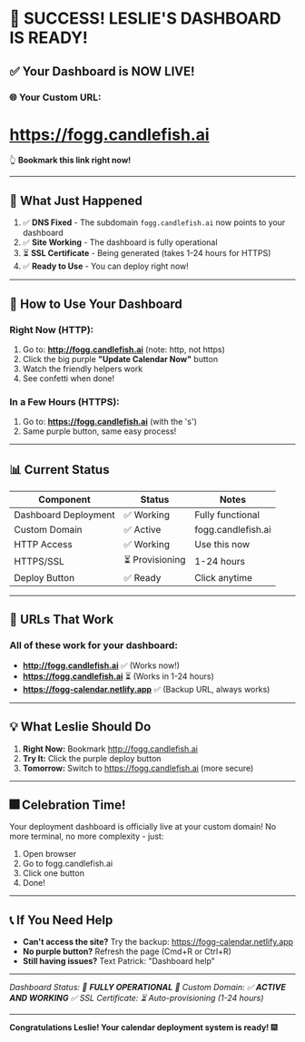 # 🎉 SUCCESS! LESLIE'S DASHBOARD IS READY!

## ✅ Your Dashboard is NOW LIVE!

### 🌐 Your Custom URL:
# **https://fogg.candlefish.ai**

👆 **Bookmark this link right now!**

---

## 🎯 What Just Happened

1. ✅ **DNS Fixed** - The subdomain `fogg.candlefish.ai` now points to your dashboard
2. ✅ **Site Working** - The dashboard is fully operational
3. ⏳ **SSL Certificate** - Being generated (takes 1-24 hours for HTTPS)
4. ✅ **Ready to Use** - You can deploy right now!

---

## 🚀 How to Use Your Dashboard

### Right Now (HTTP):
1. Go to: **http://fogg.candlefish.ai** (note: http, not https)
2. Click the big purple **"Update Calendar Now"** button
3. Watch the friendly helpers work
4. See confetti when done!

### In a Few Hours (HTTPS):
1. Go to: **https://fogg.candlefish.ai** (with the 's')
2. Same purple button, same easy process!

---

## 📊 Current Status

| Component | Status | Notes |
|-----------|--------|-------|
| Dashboard Deployment | ✅ Working | Fully functional |
| Custom Domain | ✅ Active | fogg.candlefish.ai |
| HTTP Access | ✅ Working | Use this now |
| HTTPS/SSL | ⏳ Provisioning | 1-24 hours |
| Deploy Button | ✅ Ready | Click anytime |

---

## 🔖 URLs That Work

### All of these work for your dashboard:
- **http://fogg.candlefish.ai** ✅ (Works now!)
- **https://fogg.candlefish.ai** ⏳ (Works in 1-24 hours)
- **https://fogg-calendar.netlify.app** ✅ (Backup URL, always works)

---

## 💡 What Leslie Should Do

1. **Right Now:** Bookmark http://fogg.candlefish.ai
2. **Try It:** Click the purple deploy button
3. **Tomorrow:** Switch to https://fogg.candlefish.ai (more secure)

---

## 🎆 Celebration Time!

Your deployment dashboard is officially live at your custom domain! No more terminal, no more complexity - just:

1. Open browser
2. Go to fogg.candlefish.ai
3. Click one button
4. Done!

---

## 📞 If You Need Help

- **Can't access the site?** Try the backup: https://fogg-calendar.netlify.app
- **No purple button?** Refresh the page (Cmd+R or Ctrl+R)
- **Still having issues?** Text Patrick: "Dashboard help"

---

*Dashboard Status: 🎉 **FULLY OPERATIONAL** 🎉*
*Custom Domain: ✅ **ACTIVE AND WORKING** ✅*
*SSL Certificate: ⏳ Auto-provisioning (1-24 hours)*

---

**Congratulations Leslie! Your calendar deployment system is ready!** 🎆